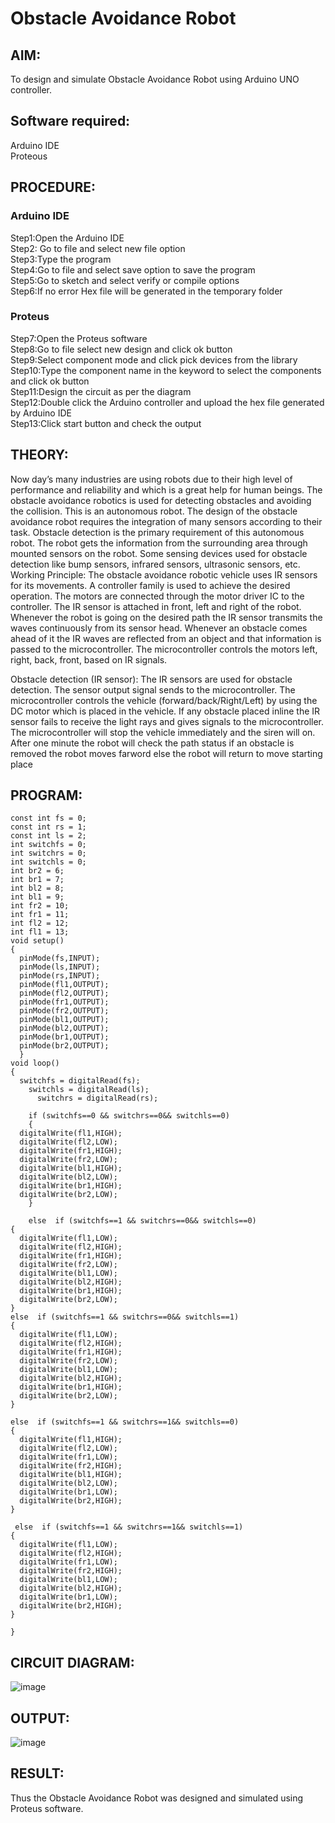 # Obstacle Avoidance Robot

##  AIM:
To design and simulate Obstacle Avoidance Robot using Arduino UNO controller.

## Software required:
Arduino IDE </br>
Proteous

## PROCEDURE:
### Arduino IDE
Step1:Open the Arduino IDE </br>
Step2: Go to file and select new file option </br>
Step3:Type the program </br>
Step4:Go to file and select save option to save the program </br>
Step5:Go to sketch and select verify or compile options </br>
Step6:If no error Hex file will be generated in the temporary folder </br>
### Proteus
Step7:Open the Proteus software </br>
Step8:Go to file select new design and click ok button </br>
Step9:Select component mode and click pick devices from the library </br>
Step10:Type the component name in the keyword to select the components and click ok button </br>
Step11:Design the circuit as per the diagram </br>
Step12:Double click the Arduino controller and upload the hex file generated by Arduino IDE </br>
Step13:Click start button and check the output

## THEORY:

Now day’s many industries are using robots due to their high level of performance and reliability and which is a great help for human beings. The obstacle avoidance robotics is used for detecting obstacles and avoiding the collision. This is an autonomous robot. The design of the obstacle avoidance robot requires the integration of many sensors according to their task.
Obstacle detection is the primary requirement of this autonomous robot. The robot gets the information from the surrounding area through mounted sensors on the robot. Some sensing devices used for obstacle detection like bump sensors, infrared sensors, ultrasonic sensors, etc.
Working Principle:
The obstacle avoidance robotic vehicle uses IR sensors for its movements. A controller family is used to achieve the desired operation. The motors are connected through the motor driver IC to the controller. The IR sensor is attached in front, left and right of the robot. Whenever the robot is going on the desired path the IR sensor transmits the waves continuously from its sensor head. Whenever an obstacle comes ahead of it the IR waves are reflected from an object and that information is passed to the microcontroller. The microcontroller controls the motors left, right, back, front, based on IR signals. 

Obstacle detection (IR sensor):
The IR sensors are used for obstacle detection. The sensor output signal sends to the microcontroller. The microcontroller controls the vehicle (forward/back/Right/Left) by using the DC motor which is placed in the vehicle. If any obstacle placed inline the IR sensor fails to receive the light rays and gives signals to the microcontroller. The microcontroller will stop the vehicle immediately and the siren will on. After one minute the robot will check the path status if an obstacle is removed the robot moves farword else the robot will return to move starting place


## PROGRAM:
~~~
const int fs = 0; 
const int rs = 1;
const int ls = 2;
int switchfs = 0;
int switchrs = 0;
int switchls = 0;
int br2 = 6;
int br1 = 7;
int bl2 = 8;
int bl1 = 9;
int fr2 = 10;
int fr1 = 11;
int fl2 = 12;
int fl1 = 13;
void setup() 
{
  pinMode(fs,INPUT); 
  pinMode(ls,INPUT);
  pinMode(rs,INPUT);
  pinMode(fl1,OUTPUT);
  pinMode(fl2,OUTPUT);
  pinMode(fr1,OUTPUT);
  pinMode(fr2,OUTPUT);
  pinMode(bl1,OUTPUT);
  pinMode(bl2,OUTPUT);
  pinMode(br1,OUTPUT);
  pinMode(br2,OUTPUT);
  }
void loop() 
{
  switchfs = digitalRead(fs);
    switchls = digitalRead(ls);
      switchrs = digitalRead(rs);

    if (switchfs==0 && switchrs==0&& switchls==0) 
    {
  digitalWrite(fl1,HIGH);
  digitalWrite(fl2,LOW);
  digitalWrite(fr1,HIGH);
  digitalWrite(fr2,LOW);
  digitalWrite(bl1,HIGH);
  digitalWrite(bl2,LOW);
  digitalWrite(br1,HIGH);
  digitalWrite(br2,LOW);
    }
   
    else  if (switchfs==1 && switchrs==0&& switchls==0) 
{
  digitalWrite(fl1,LOW);
  digitalWrite(fl2,HIGH);
  digitalWrite(fr1,HIGH);
  digitalWrite(fr2,LOW);
  digitalWrite(bl1,LOW);
  digitalWrite(bl2,HIGH);
  digitalWrite(br1,HIGH);
  digitalWrite(br2,LOW);
} 
else  if (switchfs==1 && switchrs==0&& switchls==1) 
{
  digitalWrite(fl1,LOW);
  digitalWrite(fl2,HIGH);
  digitalWrite(fr1,HIGH);
  digitalWrite(fr2,LOW);
  digitalWrite(bl1,LOW);
  digitalWrite(bl2,HIGH);
  digitalWrite(br1,HIGH);
  digitalWrite(br2,LOW);
}

else  if (switchfs==1 && switchrs==1&& switchls==0) 
{
  digitalWrite(fl1,HIGH);
  digitalWrite(fl2,LOW);
  digitalWrite(fr1,LOW);
  digitalWrite(fr2,HIGH);
  digitalWrite(bl1,HIGH);
  digitalWrite(bl2,LOW);
  digitalWrite(br1,LOW);
  digitalWrite(br2,HIGH);
}

 else  if (switchfs==1 && switchrs==1&& switchls==1) 
{
  digitalWrite(fl1,LOW);
  digitalWrite(fl2,HIGH);
  digitalWrite(fr1,LOW);
  digitalWrite(fr2,HIGH);
  digitalWrite(bl1,LOW);
  digitalWrite(bl2,HIGH);
  digitalWrite(br1,LOW);
  digitalWrite(br2,HIGH);
}

}
~~~
## CIRCUIT DIAGRAM:
![image](https://github.com/SdMdZahi7/Obstacle-Avoidance-Robot-/assets/94187572/f2b0021a-f230-48ff-a6fc-4ea00579aef9)

## OUTPUT:
![image](https://github.com/SdMdZahi7/Obstacle-Avoidance-Robot-/assets/94187572/a849ea48-809a-430b-832e-3dfd57c5bf90)


## RESULT:
Thus the Obstacle Avoidance Robot was designed and simulated using Proteus software.
